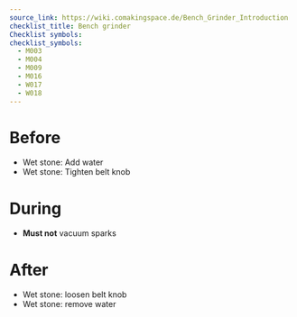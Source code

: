 ```yaml
---
source_link: https://wiki.comakingspace.de/Bench_Grinder_Introduction
checklist_title: Bench grinder
Checklist symbols: 
checklist_symbols: 
  - M003
  - M004
  - M009
  - M016
  - W017
  - W018
---
```


# Before
* Wet stone: Add water
* Wet stone: Tighten belt knob

# During
* **Must not** vacuum sparks

# After
* Wet stone: loosen belt knob
* Wet stone: remove water

